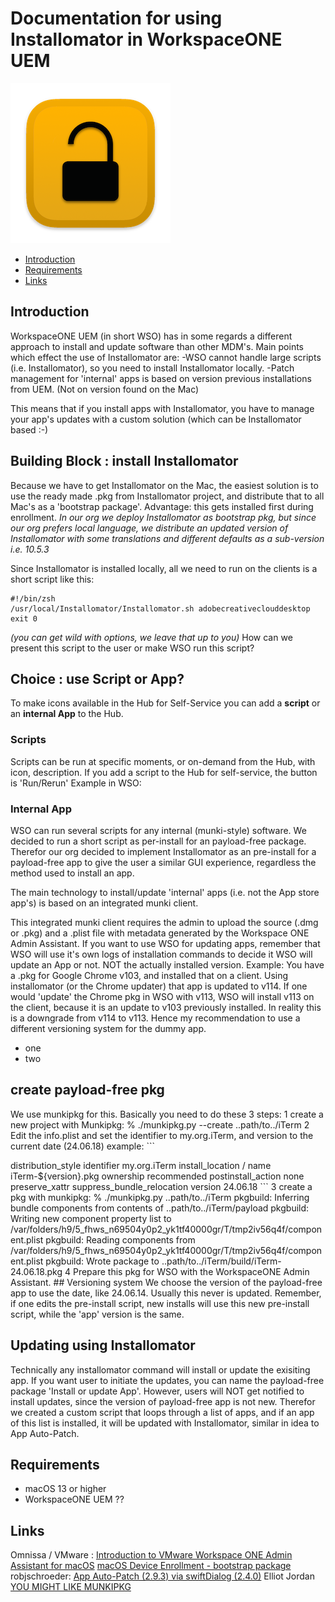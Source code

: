 # Documentation for using Installomator in WorkspaceONE UEM


<img src="images/Privileges_icon_unlocked.png">

- [Introduction](#introduction)
- [Requirements](#requirements)
- [Links](#links)

## Introduction
WorkspaceONE UEM (in short WSO) has in some regards a different approach to install and update software than other MDM's.
Main points which effect the use of Installomator are:
-WSO cannot handle large scripts (i.e. Installomator), so you need to install Installomator locally.
-Patch management for 'internal' apps is based on version previous installations from UEM. (Not on version found on the Mac)

This means that if you install apps with Installomator, you have to manage your app's updates with a custom solution (which can be Installomator based :-)

## Building Block : install Installomator
Because we have to get Installomator on the Mac, the easiest solution is to use the ready made .pkg from Installomator project, and distribute that to all Mac's as a 'bootstrap package'. Advantage: this gets installed first during enrollment.
*In our org we deploy Installomator as bootstrap pkg, but since our org prefers local language, we distribute an updated version of Installomator with some translations and different defaults as a sub-version i.e. 10.5.3*

Since Installomator is installed locally, all we need to run on the clients is a short script like this:

```
#!/bin/zsh
/usr/local/Installomator/Installomator.sh adobecreativeclouddesktop
exit 0
```

*(you can get wild with options, we leave that up to you)*
How can we present this script to the user or make WSO run this script?

## Choice : use Script or App?

To make icons available in the Hub for Self-Service you can add a **script** or an **internal App** to the Hub.

### Scripts
Scripts can be run at specific moments, or on-demand from the Hub, with icon, description.
If you add a script to the Hub for self-service, the button is 'Run/Rerun'
Example in WSO:

### Internal App
WSO can run several scripts for any internal (munki-style) software.
We decided to run a short script as per-install for an payload-free package.
Therefor our org decided to implement Installomator as an pre-install for a payload-free app to give the user a similar GUI experience, regardless the method used to install an app.


The main technology to install/update 'internal' apps (i.e. not the App store app's) is based on an integrated munki client. 

This integrated munki client requires the admin to upload the source (.dmg or .pkg) and a .plist file with metadata generated by the Workspace ONE Admin Assistant. 
If you want to use WSO for updating apps, remember that WSO will use it's own logs of installation commands to decide it WSO will update an App or not. NOT the actually installed version.
Example: You have a .pkg for Google Chrome v103, and installed that on a client. Using installomator (or the  Chrome updater) that app is updated to v114. If one would 'update' the Chrome pkg in WSO with v113, WSO will install v113 on the client, because it is an update to v103 previously installed. In reality this is a downgrade from v114 to v113.
Hence my recommendation to use a different versioning system for the dummy app.
* one
* two


## create payload-free pkg
We use munkipkg for this.
Basically you need to do these 3 steps:
1 create a new project with Munkipkg:
    % ./munkipkg.py --create ..path/to../iTerm
2 Edit the info.plist and set the identifier to my.org.iTerm, and version to the current date (24.06.18)
    example: 
    ```
    <?xml version="1.0" encoding="UTF-8"?>
<!DOCTYPE plist PUBLIC "-//Apple//DTD PLIST 1.0//EN" "http://www.apple.com/DTDs/PropertyList-1.0.dtd">
<plist version="1.0">
<dict>
	<key>distribution_style</key>
	<false/>
	<key>identifier</key>
	<string>my.org.iTerm</string>
	<key>install_location</key>
	<string>/</string>
	<key>name</key>
	<string>iTerm-${version}.pkg</string>
	<key>ownership</key>
	<string>recommended</string>
	<key>postinstall_action</key>
	<string>none</string>
	<key>preserve_xattr</key>
	<false/>
	<key>suppress_bundle_relocation</key>
	<true/>
	<key>version</key>
	<string>24.06.18</string>
</dict>
</plist>
```
3 create a pkg with munkipkg: 
    % ./munkipkg.py  ..path/to../iTerm  
pkgbuild: Inferring bundle components from contents of ..path/to../iTerm/payload
pkgbuild: Writing new component property list to /var/folders/h9/5_fhws_n69504y0p2_yk1tf40000gr/T/tmp2iv56q4f/component.plist
pkgbuild: Reading components from /var/folders/h9/5_fhws_n69504y0p2_yk1tf40000gr/T/tmp2iv56q4f/component.plist
pkgbuild: Wrote package to ..path/to../iTerm/build/iTerm-24.06.18.pkg
4 Prepare this pkg for WSO with the WorkspaceONE Admin Assistant.
## Versioning system
We choose the version of the payload-free app to use the date, like 24.06.14. Usually this never is updated. Remember, if one edits the pre-install script, new installs will use this new pre-install script, while the 'app' version is the same.

## Updating using Installomator
Technically any installomator command will install or update the exisiting app. If you want user to initiate the updates, you can name the payload-free package 'Install or update App'. However, users will NOT get notified to install updates, since the version of payload-free app is not new.
Therefor we created a custom script that loops through a list of apps, and if an app of this list is installed, it will be updated with Installomator, similar in idea to App Auto-Patch.


## Requirements
* macOS 13 or higher
* WorkspaceONE UEM ??

## Links
Omnissa / VMware : 
[Introduction to VMware Workspace ONE Admin Assistant for macOS](https://docs.omnissa.com/bundle/Admin-AssistantVSaaS/page/AdminAssistantIntro.html)
[macOS Device Enrollment - bootstrap package](https://docs.omnissa.com/nl-NL/bundle/macOS-Device-ManagementVSaaS/page/EnrollmentOverview.html#bootstrap_package_creation)
robjschroeder:  [App Auto-Patch (2.9.3) via swiftDialog (2.4.0)](https://techitout.xyz/2024/02/18/app-auto-patch-2-9-3-via-swiftdialog-2-4-0/)
Elliot Jordan [YOU MIGHT LIKE MUNKIPKG](https://www.elliotjordan.com/posts/munkipkg-01-intro/)